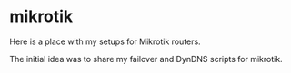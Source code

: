 mikrotik
========

Here is a place with my setups for Mikrotik routers.

The initial idea was to share my failover and DynDNS scripts for mikrotik.